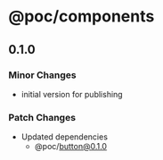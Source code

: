 # @poc/components

## 0.1.0

### Minor Changes

- initial version for publishing

### Patch Changes

- Updated dependencies
  - @poc/button@0.1.0
